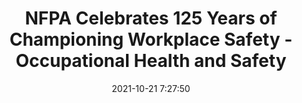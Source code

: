 ---
"title": "NFPA Celebrates 125 Years of Championing Workplace Safety - Occupational Health and Safety"
"date": "2021-10-21 7:27:50"
"feed_name": "GOOGLENEWSCONSTRUCTION"
"feed_website": "https://news.google.com/search?q=construction%2Bincident&hl=en-US&gl=US&ceid=US:en"
"feed_rss": "https://news.google.com/rss/search?q=construction%2Bincident&hl=en-US&gl=US&ceid=US:en"
"link": "https://ohsonline.com/articles/2021/10/21/nfpa-celebrates-125-years-of-championing-workplace-safety.aspx?admgarea=news&m=1"
"source": "{'href': 'https://ohsonline.com', 'title': 'Occupational Health and Safety'}"
"file": "_posts/2021-1-1-7050fe4cf087ade638789d32ab520cc8be5d41c4.md"
"accident": "0"
"drilling": "0"
"represented_by": "0"
"dead": "0"
"injured": "0"
"arrested": "0"
"place": "unknown place"
"where": "unknown site"
"causes": "unknown"
"place_uri": "unknown place"
---